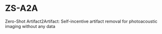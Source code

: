 # ZS-A2A
Zero-Shot Artifact2Artifact: Self-incentive artifact removal for photoacoustic imaging without any data
